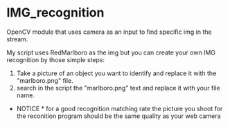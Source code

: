 # IMG_recognition
OpenCV module that uses camera as an input to find specific img in the stream.

My script uses RedMarlboro as the img but you can create your own IMG recognition by those simple steps:
1. Take a picture of an object you want to identify and replace it with the "marlboro.png" file.
2. search in the script the "marlboro.png" text and replace it with your file name.
* NOTICE *
for a good recognition matching rate the picture you shoot for the reconition program should be the same quality as your web camera
